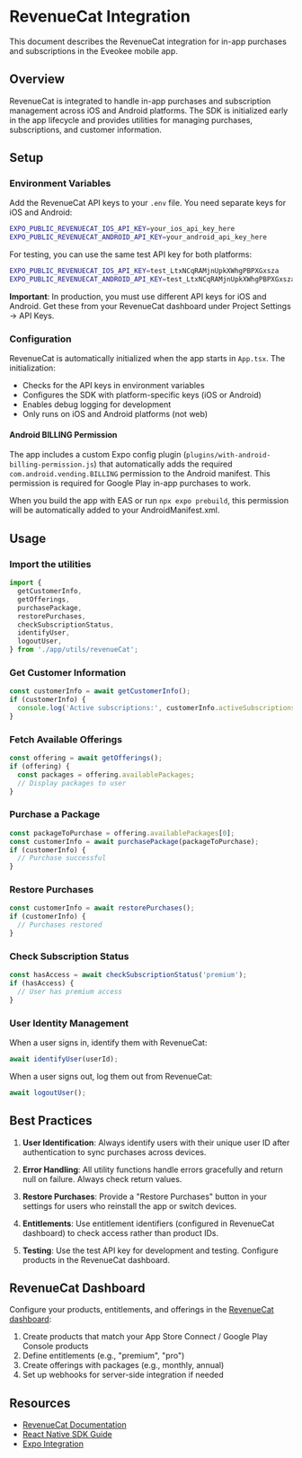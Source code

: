 # RevenueCat Integration

This document describes the RevenueCat integration for in-app purchases and subscriptions in the Eveokee mobile app.

## Overview

RevenueCat is integrated to handle in-app purchases and subscription management across iOS and Android platforms. The SDK is initialized early in the app lifecycle and provides utilities for managing purchases, subscriptions, and customer information.

## Setup

### Environment Variables

Add the RevenueCat API keys to your `.env` file. You need separate keys for iOS and Android:

```bash
EXPO_PUBLIC_REVENUECAT_IOS_API_KEY=your_ios_api_key_here
EXPO_PUBLIC_REVENUECAT_ANDROID_API_KEY=your_android_api_key_here
```

For testing, you can use the same test API key for both platforms:
```bash
EXPO_PUBLIC_REVENUECAT_IOS_API_KEY=test_LtxNCqRAMjnUpkXWhgPBPXGxsza
EXPO_PUBLIC_REVENUECAT_ANDROID_API_KEY=test_LtxNCqRAMjnUpkXWhgPBPXGxsza
```

**Important**: In production, you must use different API keys for iOS and Android. Get these from your RevenueCat dashboard under Project Settings → API Keys.

### Configuration

RevenueCat is automatically initialized when the app starts in `App.tsx`. The initialization:
- Checks for the API keys in environment variables
- Configures the SDK with platform-specific keys (iOS or Android)
- Enables debug logging for development
- Only runs on iOS and Android platforms (not web)

#### Android BILLING Permission

The app includes a custom Expo config plugin (`plugins/with-android-billing-permission.js`) that automatically adds the required `com.android.vending.BILLING` permission to the Android manifest. This permission is required for Google Play in-app purchases to work.

When you build the app with EAS or run `npx expo prebuild`, this permission will be automatically added to your AndroidManifest.xml.

## Usage

### Import the utilities

```typescript
import {
  getCustomerInfo,
  getOfferings,
  purchasePackage,
  restorePurchases,
  checkSubscriptionStatus,
  identifyUser,
  logoutUser,
} from './app/utils/revenueCat';
```

### Get Customer Information

```typescript
const customerInfo = await getCustomerInfo();
if (customerInfo) {
  console.log('Active subscriptions:', customerInfo.activeSubscriptions);
}
```

### Fetch Available Offerings

```typescript
const offering = await getOfferings();
if (offering) {
  const packages = offering.availablePackages;
  // Display packages to user
}
```

### Purchase a Package

```typescript
const packageToPurchase = offering.availablePackages[0];
const customerInfo = await purchasePackage(packageToPurchase);
if (customerInfo) {
  // Purchase successful
}
```

### Restore Purchases

```typescript
const customerInfo = await restorePurchases();
if (customerInfo) {
  // Purchases restored
}
```

### Check Subscription Status

```typescript
const hasAccess = await checkSubscriptionStatus('premium');
if (hasAccess) {
  // User has premium access
}
```

### User Identity Management

When a user signs in, identify them with RevenueCat:

```typescript
await identifyUser(userId);
```

When a user signs out, log them out from RevenueCat:

```typescript
await logoutUser();
```

## Best Practices

1. **User Identification**: Always identify users with their unique user ID after authentication to sync purchases across devices.

2. **Error Handling**: All utility functions handle errors gracefully and return null on failure. Always check return values.

3. **Restore Purchases**: Provide a "Restore Purchases" button in your settings for users who reinstall the app or switch devices.

4. **Entitlements**: Use entitlement identifiers (configured in RevenueCat dashboard) to check access rather than product IDs.

5. **Testing**: Use the test API key for development and testing. Configure products in the RevenueCat dashboard.

## RevenueCat Dashboard

Configure your products, entitlements, and offerings in the [RevenueCat dashboard](https://app.revenuecat.com):

1. Create products that match your App Store Connect / Google Play Console products
2. Define entitlements (e.g., "premium", "pro")
3. Create offerings with packages (e.g., monthly, annual)
4. Set up webhooks for server-side integration if needed

## Resources

- [RevenueCat Documentation](https://docs.revenuecat.com/)
- [React Native SDK Guide](https://docs.revenuecat.com/docs/reactnative)
- [Expo Integration](https://docs.revenuecat.com/docs/reactnative#expo)
